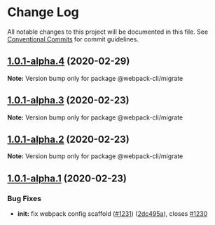 # Change Log

All notable changes to this project will be documented in this file.
See [Conventional Commits](https://conventionalcommits.org) for commit guidelines.

## [1.0.1-alpha.4](https://github.com/ematipico/webpack-cli/compare/@webpack-cli/migrate@1.0.1-alpha.3...@webpack-cli/migrate@1.0.1-alpha.4) (2020-02-29)

**Note:** Version bump only for package @webpack-cli/migrate

## [1.0.1-alpha.3](https://github.com/ematipico/webpack-cli/compare/@webpack-cli/migrate@1.0.1-alpha.2...@webpack-cli/migrate@1.0.1-alpha.3) (2020-02-23)

**Note:** Version bump only for package @webpack-cli/migrate

## [1.0.1-alpha.2](https://github.com/webpack/webpack-cli/compare/@webpack-cli/migrate@1.0.1-alpha.1...@webpack-cli/migrate@1.0.1-alpha.2) (2020-02-23)

**Note:** Version bump only for package @webpack-cli/migrate

## [1.0.1-alpha.1](https://github.com/webpack/webpack-cli/compare/@webpack-cli/migrate@1.0.1-alpha.0...@webpack-cli/migrate@1.0.1-alpha.1) (2020-02-23)

### Bug Fixes

-   **init:** fix webpack config scaffold ([#1231](https://github.com/webpack/webpack-cli/issues/1231)) ([2dc495a](https://github.com/webpack/webpack-cli/commit/2dc495a8d050d28478c6c2533d7839e9ff78d76c)), closes [#1230](https://github.com/webpack/webpack-cli/issues/1230)
